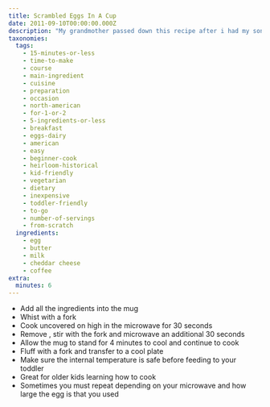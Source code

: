 ```yaml
---
title: Scrambled Eggs In A Cup
date: 2011-09-10T00:00:00.000Z
description: "My grandmother passed down this recipe after i had my son.  this was one of his very first foods.  its easy to make, easy to clean up and easy to feed. even the pickiest of toddlers will devour this simple easily digestible meal.  after 10 years my son still asks for his eggs to be made this way and can even make them himself.  it is still his favorite way to eat his eggs :)\r\n\r\nalso makes a quick on the go breakfast you can eat in your car.  for adults add salt and pepper with your favorite cheese, spices or ketchup."
taxonomies:
  tags:
    - 15-minutes-or-less
    - time-to-make
    - course
    - main-ingredient
    - cuisine
    - preparation
    - occasion
    - north-american
    - for-1-or-2
    - 5-ingredients-or-less
    - breakfast
    - eggs-dairy
    - american
    - easy
    - beginner-cook
    - heirloom-historical
    - kid-friendly
    - vegetarian
    - dietary
    - inexpensive
    - toddler-friendly
    - to-go
    - number-of-servings
    - from-scratch
  ingredients:
    - egg
    - butter
    - milk
    - cheddar cheese
    - coffee
extra:
  minutes: 6
---
```

 - Add all the ingredients into the mug
 - Whist with a fork
 - Cook uncovered on high in the microwave for 30 seconds
 - Remove , stir with the fork and microwave an additional 30 seconds
 - Allow the mug to stand for 4 minutes to cool and continue to cook
 - Fluff with a fork and transfer to a cool plate
 - Make sure the internal temperature is safe before feeding to your toddler
 - Great for older kids learning how to cook
 - Sometimes you must repeat depending on your microwave and how large the egg is that you used
